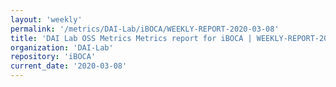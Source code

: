```yaml
---
layout: 'weekly'
permalink: '/metrics/DAI-Lab/iBOCA/WEEKLY-REPORT-2020-03-08'
title: 'DAI Lab OSS Metrics Metrics report for iBOCA | WEEKLY-REPORT-2020-03-08'
organization: 'DAI-Lab'
repository: 'iBOCA'
current_date: '2020-03-08'
---
```

